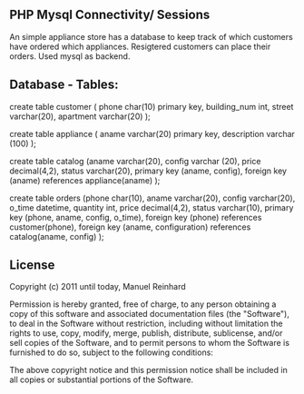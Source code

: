 ## PHP Mysql Connectivity/ Sessions

An simple appliance store has a database to keep track of which customers have ordered which appliances. Resigtered customers can place their orders. Used mysql as backend. 

## Database - Tables:

create table customer ( phone char(10) primary key,
building_num int,
street varchar(20),
apartment varchar(20)
);

create table appliance ( aname varchar(20) primary key,
description varchar (100)
);

create table catalog (aname varchar(20),
config varchar (20),
price decimal(4,2),
status varchar(20),
primary key (aname, config),
foreign key (aname) references appliance(aname)
);

create table orders (phone char(10),
aname varchar(20),
config varchar(20),
o_time datetime,
quantity int,
price decimal(4,2),
status varchar(10),
primary key (phone, aname, config, o_time),
foreign key (phone) references customer(phone),
foreign key (aname, configuration) references catalog(aname, config)
);

## License

Copyright (c) 2011 until today, Manuel Reinhard

Permission is hereby granted, free of charge, to any person obtaining a copy
of this software and associated documentation files (the "Software"), to deal
in the Software without restriction, including without limitation the rights
to use, copy, modify, merge, publish, distribute, sublicense, and/or sell
copies of the Software, and to permit persons to whom the Software is furnished
to do so, subject to the following conditions:

The above copyright notice and this permission notice shall be included in all
copies or substantial portions of the Software.
